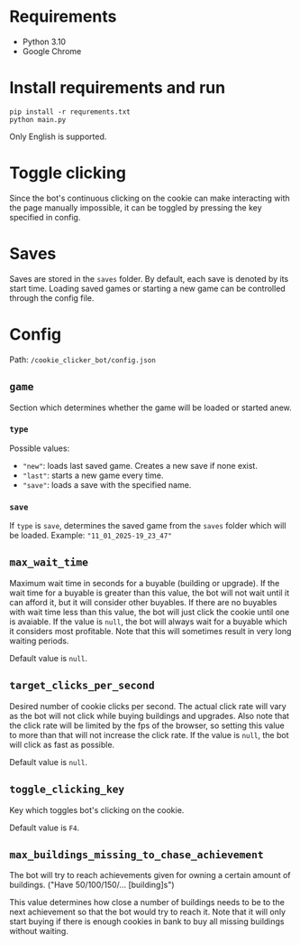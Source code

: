 # Requirements
* Python 3.10
* Google Chrome

# Install requirements and run
```
pip install -r requrements.txt
python main.py
```

Only English is supported.

# Toggle clicking
Since the bot's continuous clicking on the cookie can make interacting with the page manually impossible, 
it can be toggled by pressing the key specified in config.

# Saves
Saves are stored in the ```saves``` folder. By default, each save is denoted by its start time.
Loading saved games or starting a new game can be controlled through the config file.

# Config
Path: `/cookie_clicker_bot/config.json`

## `game`
Section which determines whether the game will be loaded or started anew.
### `type`
Possible values:
* `"new"`: loads last saved game. Creates a new save if none exist.
* `"last"`: starts a new game every time.
* `"save"`: loads a save with the specified name.
### `save`
If `type` is `save`, determines the saved game from the `saves` folder which will be loaded.
Example: `"11_01_2025-19_23_47"`



## `max_wait_time` 
Maximum wait time in seconds for a buyable (building or upgrade). 
If the wait time for a buyable is greater than this value, the bot will not wait until it can afford it, 
but it will consider other buyables. If there are no buyables with wait time less than this value, 
the bot will just click the cookie until one is avaiable. If the value is `null`, 
the bot will always wait for a buyable which it considers most profitable. 
Note that this will sometimes result in very long waiting periods.

Default value is `null`.

## `target_clicks_per_second` 
Desired number of cookie clicks per second. The actual click rate will vary as the bot will not click 
while buying buildings and upgrades. Also note that the click rate will be limited by the fps of the browser, so setting this value to more than that will not increase the click rate. 
If the value is `null`, the bot will click as fast as possible.

Default value is `null`.

## `toggle_clicking_key` 
Key which toggles bot's clicking on the cookie.

Default value is `F4`.

## `max_buildings_missing_to_chase_achievement`

The bot will try to reach achievements given for owning a certain amount of buildings.
("Have 50/100/150/... [building]s")

This value determines how close a number of buildings needs to be to the next achievement 
so that the bot would try to reach it. Note that it will only start buying if there is 
enough cookies in bank to buy all missing buildings without waiting.
 